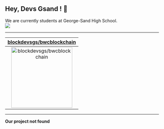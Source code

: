 ## Hey, Devs Gsand ! 👋

We are currently students at George-Sand High School.  
<img src='https://picsum.photos/400/600?random=2'>

---

| [blockdevsgs/bwcblockchain](https://github.com/blockdevsgs/bwcblockchain) |
| :-: |
| <a href="https://github.com/blockdevsgs/bwcblockchain"><img src="https://github.com/blockdevsgs/bwcblockchain/raw/main/DISPLAY.jpg" alt="blockdevsgs/bwcblockchain" title="blockdevsgs/bwcblockchain" width="200" height="200"></a> |



---

**Our project not found**
